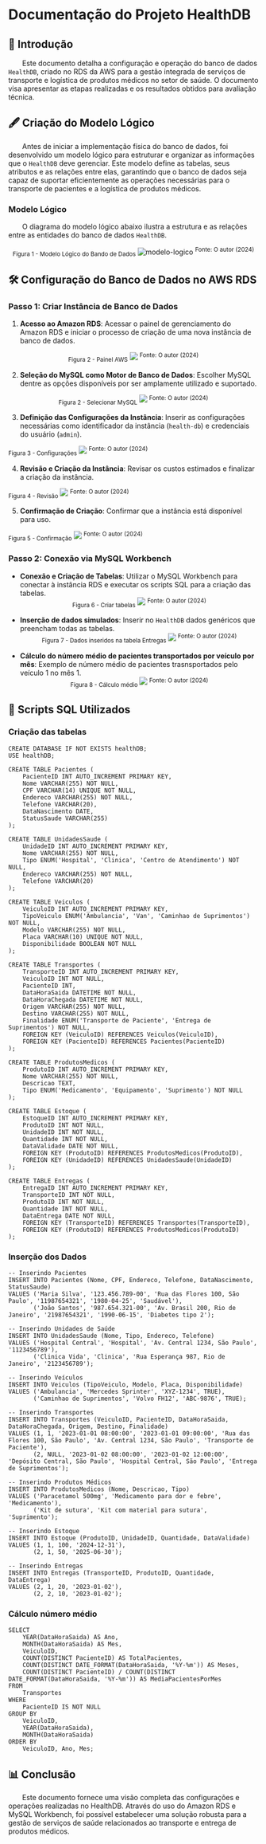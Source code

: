 # Documentação do Projeto HealthDB

## 📘 Introdução

&emsp;&emsp;Este documento detalha a configuração e operação do banco de dados `HealthDB`, criado no RDS da AWS para a gestão integrada de serviços de transporte e logística de produtos médicos no setor de saúde. O documento visa apresentar as etapas realizadas e os resultados obtidos para avaliação técnica.

## 🖋️ Criação do Modelo Lógico

&emsp;&emsp;Antes de iniciar a implementação física do banco de dados, foi desenvolvido um modelo lógico para estruturar e organizar as informações que o `HealthDB` deve gerenciar. Este modelo define as tabelas, seus atributos e as relações entre elas, garantindo que o banco de dados seja capaz de suportar eficientemente as operações necessárias para o transporte de pacientes e a logística de produtos médicos.

### Modelo Lógico

&emsp;&emsp;O diagrama do modelo lógico abaixo ilustra a estrutura e as relações entre as entidades do banco de dados `HealthDB`.

<div align="center">
  <sub>Figura 1 - Modelo Lógico do Bando de Dados</sub>
  <img src="./img/modelo-logico.jpg" alt="modelo-logico" title="modelo-logico" />
  <sup>Fonte: O autor (2024)</sup>
</div>

## 🛠️ Configuração do Banco de Dados no AWS RDS

### Passo 1: Criar Instância de Banco de Dados

1. **Acesso ao Amazon RDS**: Acessar o painel de gerenciamento do Amazon RDS e iniciar o processo de criação de uma nova instância de banco de dados.
  <div align="center">
  <sub>Figura 2 - Painel AWS</sub>
  <img src="./img/img-1.jpg" />
  <sup>Fonte: O autor (2024)</sup>
</div>

2. **Seleção do MySQL como Motor de Banco de Dados**: Escolher MySQL dentre as opções disponíveis por ser amplamente utilizado e suportado.
  <div align="center">
  <sub>Figura 2 - Selecionar MySQL</sub>
  <img src="./img/img-2.jpg" />
  <sup>Fonte: O autor (2024)</sup>
</div>

3. **Definição das Configurações da Instância**: Inserir as configurações necessárias como identificador da instância (`health-db`) e credenciais do usuário (`admin`).
   <div align="center">
  <sub>Figura 3 - Configurações</sub>
  <img src="./img/img-3.jpg" />
  <sup>Fonte: O autor (2024)</sup>
</div>

4. **Revisão e Criação da Instância**: Revisar os custos estimados e finalizar a criação da instância.
   <div align="center">
  <sub>Figura 4 - Revisão</sub>
  <img src="./img/img-4.jpg" />
  <sup>Fonte: O autor (2024)</sup>
</div>

5. **Confirmação de Criação**: Confirmar que a instância está disponível para uso.
   <div align="center">
  <sub>Figura 5 - Confirmação</sub>
  <img src="./img/img-5.jpg" />
  <sup>Fonte: O autor (2024)</sup>
</div>

### Passo 2: Conexão via MySQL Workbench

- **Conexão e Criação de Tabelas**: Utilizar o MySQL Workbench para conectar à instância RDS e executar os scripts SQL para a criação das tabelas.
   <div align="center">
  <sub>Figura 6 - Criar tabelas</sub>
  <img src="./img/img-6.jpg" />
  <sup>Fonte: O autor (2024)</sup>
</div>

- **Inserção de dados simulados**: Inserir no `HealthDB` dados genéricos que preencham todas as tabelas.
     <div align="center">
  <sub>Figura 7 - Dados inseridos na tabela Entregas </sub>
  <img src="./img/img-7.jpg" />
  <sup>Fonte: O autor (2024)</sup>
</div>

- **Cálculo do número médio de pacientes transportados por veículo por mês**: Exemplo de número médio de pacientes trasnsportados pelo veículo 1 no mês 1.
     <div align="center">
  <sub>Figura 8 - Cálculo médio </sub>
  <img src="./img/img-8.jpg" />
  <sup>Fonte: O autor (2024)</sup>
</div>

## 📝 Scripts SQL Utilizados

### Criação das tabelas
```
CREATE DATABASE IF NOT EXISTS healthDB;
USE healthDB;

CREATE TABLE Pacientes (
    PacienteID INT AUTO_INCREMENT PRIMARY KEY,
    Nome VARCHAR(255) NOT NULL,
    CPF VARCHAR(14) UNIQUE NOT NULL,
    Endereco VARCHAR(255) NOT NULL,
    Telefone VARCHAR(20),
    DataNascimento DATE,
    StatusSaude VARCHAR(255)
);

CREATE TABLE UnidadesSaude (
    UnidadeID INT AUTO_INCREMENT PRIMARY KEY,
    Nome VARCHAR(255) NOT NULL,
    Tipo ENUM('Hospital', 'Clinica', 'Centro de Atendimento') NOT NULL,
    Endereco VARCHAR(255) NOT NULL,
    Telefone VARCHAR(20)
);

CREATE TABLE Veiculos (
    VeiculoID INT AUTO_INCREMENT PRIMARY KEY,
    TipoVeiculo ENUM('Ambulancia', 'Van', 'Caminhao de Suprimentos') NOT NULL,
    Modelo VARCHAR(255) NOT NULL,
    Placa VARCHAR(10) UNIQUE NOT NULL,
    Disponibilidade BOOLEAN NOT NULL
);

CREATE TABLE Transportes (
    TransporteID INT AUTO_INCREMENT PRIMARY KEY,
    VeiculoID INT NOT NULL,
    PacienteID INT,
    DataHoraSaida DATETIME NOT NULL,
    DataHoraChegada DATETIME NOT NULL,
    Origem VARCHAR(255) NOT NULL,
    Destino VARCHAR(255) NOT NULL,
    Finalidade ENUM('Transporte de Paciente', 'Entrega de Suprimentos') NOT NULL,
    FOREIGN KEY (VeiculoID) REFERENCES Veiculos(VeiculoID),
    FOREIGN KEY (PacienteID) REFERENCES Pacientes(PacienteID)
);

CREATE TABLE ProdutosMedicos (
    ProdutoID INT AUTO_INCREMENT PRIMARY KEY,
    Nome VARCHAR(255) NOT NULL,
    Descricao TEXT,
    Tipo ENUM('Medicamento', 'Equipamento', 'Suprimento') NOT NULL
);

CREATE TABLE Estoque (
    EstoqueID INT AUTO_INCREMENT PRIMARY KEY,
    ProdutoID INT NOT NULL,
    UnidadeID INT NOT NULL,
    Quantidade INT NOT NULL,
    DataValidade DATE NOT NULL,
    FOREIGN KEY (ProdutoID) REFERENCES ProdutosMedicos(ProdutoID),
    FOREIGN KEY (UnidadeID) REFERENCES UnidadesSaude(UnidadeID)
);

CREATE TABLE Entregas (
    EntregaID INT AUTO_INCREMENT PRIMARY KEY,
    TransporteID INT NOT NULL,
    ProdutoID INT NOT NULL,
    Quantidade INT NOT NULL,
    DataEntrega DATE NOT NULL,
    FOREIGN KEY (TransporteID) REFERENCES Transportes(TransporteID),
    FOREIGN KEY (ProdutoID) REFERENCES ProdutosMedicos(ProdutoID)
);
```

### Inserção dos Dados
```
-- Inserindo Pacientes
INSERT INTO Pacientes (Nome, CPF, Endereco, Telefone, DataNascimento, StatusSaude)
VALUES ('Maria Silva', '123.456.789-00', 'Rua das Flores 100, São Paulo', '11987654321', '1980-04-25', 'Saudável'),
       ('João Santos', '987.654.321-00', 'Av. Brasil 200, Rio de Janeiro', '21987654321', '1990-06-15', 'Diabetes tipo 2');

-- Inserindo Unidades de Saúde
INSERT INTO UnidadesSaude (Nome, Tipo, Endereco, Telefone)
VALUES ('Hospital Central', 'Hospital', 'Av. Central 1234, São Paulo', '1123456789'),
       ('Clinica Vida', 'Clinica', 'Rua Esperança 987, Rio de Janeiro', '2123456789');

-- Inserindo Veículos
INSERT INTO Veiculos (TipoVeiculo, Modelo, Placa, Disponibilidade)
VALUES ('Ambulancia', 'Mercedes Sprinter', 'XYZ-1234', TRUE),
       ('Caminhao de Suprimentos', 'Volvo FH12', 'ABC-9876', TRUE);

-- Inserindo Transportes
INSERT INTO Transportes (VeiculoID, PacienteID, DataHoraSaida, DataHoraChegada, Origem, Destino, Finalidade)
VALUES (1, 1, '2023-01-01 08:00:00', '2023-01-01 09:00:00', 'Rua das Flores 100, São Paulo', 'Av. Central 1234, São Paulo', 'Transporte de Paciente'),
       (2, NULL, '2023-01-02 08:00:00', '2023-01-02 12:00:00', 'Depósito Central, São Paulo', 'Hospital Central, São Paulo', 'Entrega de Suprimentos');

-- Inserindo Produtos Médicos
INSERT INTO ProdutosMedicos (Nome, Descricao, Tipo)
VALUES ('Paracetamol 500mg', 'Medicamento para dor e febre', 'Medicamento'),
       ('Kit de sutura', 'Kit com material para sutura', 'Suprimento');

-- Inserindo Estoque
INSERT INTO Estoque (ProdutoID, UnidadeID, Quantidade, DataValidade)
VALUES (1, 1, 100, '2024-12-31'),
       (2, 1, 50, '2025-06-30');

-- Inserindo Entregas
INSERT INTO Entregas (TransporteID, ProdutoID, Quantidade, DataEntrega)
VALUES (2, 1, 20, '2023-01-02'),
       (2, 2, 10, '2023-01-02');
```

### Cálculo número médio
```
SELECT
    YEAR(DataHoraSaida) AS Ano,
    MONTH(DataHoraSaida) AS Mes,
    VeiculoID,
    COUNT(DISTINCT PacienteID) AS TotalPacientes,
    COUNT(DISTINCT DATE_FORMAT(DataHoraSaida, '%Y-%m')) AS Meses,
    COUNT(DISTINCT PacienteID) / COUNT(DISTINCT DATE_FORMAT(DataHoraSaida, '%Y-%m')) AS MediaPacientesPorMes
FROM
    Transportes
WHERE
    PacienteID IS NOT NULL
GROUP BY
    VeiculoID,
    YEAR(DataHoraSaida),
    MONTH(DataHoraSaida)
ORDER BY
    VeiculoID, Ano, Mes;
```

## 📊 Conclusão
&emsp;&emsp;Este documento fornece uma visão completa das configurações e operações realizadas no HealthDB. Através do uso do Amazon RDS e MySQL Workbench, foi possível estabelecer uma solução robusta para a gestão de serviços de saúde relacionados ao transporte e entrega de produtos médicos.
